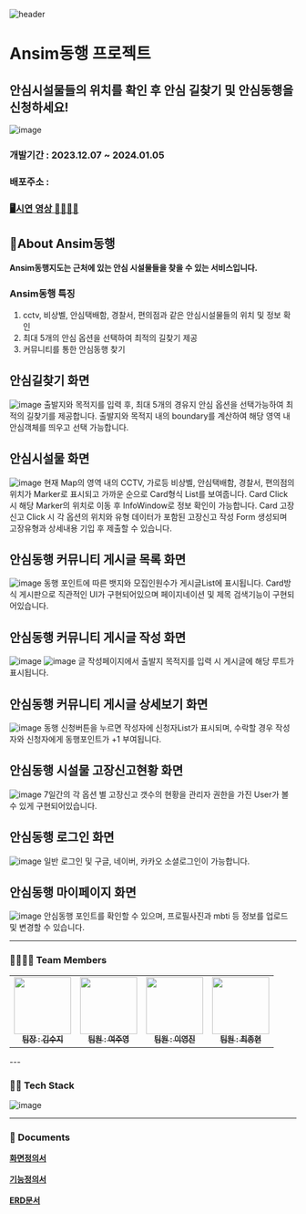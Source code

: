 ![header](https://capsule-render.vercel.app/api?type=wave&color=auto&height=300&section=header&text=Ansim동행&fontSize=90)

# Ansim동행 프로젝트
## 안심시설물들의 위치를 확인 후 안심 길찾기 및 안심동행을 신청하세요!

![image](https://github.com/yeojuyeong/AnsimReact/assets/115797321/8b40f1c1-2887-4f6d-8a36-99acab8a5fce)

### 개발기간 : 2023.12.07 ~ 2024.01.05
### 배포주소 :
### [🖥️시연 영상 👨‍👩‍👧‍👦](https://drive.google.com/file/d/19owUb0n8qzNAa03vPbDJpYwpt_NHgHNZ/view?usp=drive_link)

## 🥩About Ansim동행
**Ansim동행지도는 근처에 있는 안심 시설물들을 찾을 수 있는 서비스입니다.**

### Ansim동행 특징
1. cctv, 비상벨, 안심택배함, 경찰서, 편의점과 같은 안심시설물들의 위치 및 정보 확인
2. 최대 5개의 안심 옵션을 선택하여 최적의 길찾기 제공
3. 커뮤니티를 통한 안심동행 찾기

## 안심길찾기 화면
![image](https://github.com/yeojuyeong/AnsimReact/assets/115797321/c8152824-852e-496f-b221-ebc851965405)
출발지와 목적지를 입력 후, 최대 5개의 경유지 안심 옵션을 선택가능하여 최적의 길찾기를 제공합니다.
출발지와 목적지 내의 boundary를 계산하여 해당 영역 내 안심객체를 띄우고 선택 가능합니다.

## 안심시설물 화면
![image](https://github.com/yeojuyeong/AnsimReact/assets/115797321/7b25b2f6-3531-4ca0-b013-8d7d822d71e9)
현재 Map의 영역 내의 CCTV, 가로등 비상벨, 안심택배함, 경찰서, 편의점의 위치가 Marker로 표시되고 가까운 순으로 Card형식 List를 보여줍니다.
Card Click 시 해당 Marker의 위치로 이동 후 InfoWindow로 정보 확인이 가능합니다.
Card 고장신고 Click 시 각 옵션의 위치와 유형 데이터가 포함된 고장신고 작성 Form 생성되며 고장유형과 상세내용 기입 후 제출할 수 있습니다.

## 안심동행 커뮤니티 게시글 목록 화면
![image](https://github.com/yeojuyeong/AnsimReact/assets/115797321/15d3884c-0612-4e70-88ef-9ae2fb0647e9)
동행 포인트에 따른 뱃지와 모집인원수가 게시글List에 표시됩니다.
Card방식 게시판으로 직관적인 UI가 구현되어있으며 페이지네이션 및 제목 검색기능이 구현되어있습니다.

## 안심동행 커뮤니티 게시글 작성 화면
![image](https://github.com/yeojuyeong/AnsimReact/assets/115797321/82e43b64-1460-4af1-8d5b-734a78cb29b5)
![image](https://github.com/yeojuyeong/AnsimReact/assets/115797321/8c4c9338-08d6-406f-8247-ca4bb4b67a75)
글 작성페이지에서 출발지 목적지를 입력 시 게시글에 해당 루트가 표시됩니다.

## 안심동행 커뮤니티 게시글 상세보기 화면
![image](https://github.com/yeojuyeong/AnsimReact/assets/115797321/15671ed1-020f-4266-8788-d0113f4d747a)
동행 신청버튼을 누르면 작성자에 신청자List가 표시되며, 수락할 경우 작성자와 신청자에게 동행포인트가 +1 부여됩니다.

## 안심동행 시설물 고장신고현황 화면
![image](https://github.com/yeojuyeong/AnsimReact/assets/115797321/8cd9338d-eb2b-4e2b-a5f5-8c44a9413838)
7일간의 각 옵션 별 고장신고 갯수의 현황을 관리자 권한을 가진 User가 볼 수 있게 구현되어있습니다.

## 안심동행 로그인 화면
![image](https://github.com/yeojuyeong/AnsimReact/assets/115797321/255e5f2e-71c3-484b-b812-94235675a9c3)
일반 로그인 및 구글, 네이버, 카카오 소셜로그인이 가능합니다.

## 안심동행 마이페이지 화면
![image](https://github.com/yeojuyeong/AnsimReact/assets/115797321/203c16df-7ada-4d14-9986-81db93141aec)
안심동행 포인트를 확인할 수 있으며, 프로필사진과 mbti 등 정보를 업로드 및 변경할 수 있습니다.

---

### 👨‍👩‍👧‍👦 Team Members
<table>
  <tbody>
    <tr>
      <td align="center"><a href="https://github.com/sszzKim"><img src="https://github.com/yeojuyeong/AnsimReact/assets/115797321/8d31af18-c8cf-43b7-9a76-4147d8aa690d" width="100px;" alt=""/><br /><sub><b>팀장 : 김수지</b></sub></a><br /></td>
      <td align="center"><a href="https://github.com/yeojuyeong"><img src="https://github.com/yeojuyeong/AnsimReact/assets/115797321/25c008a0-65a6-459f-af88-267f3555d8f0" width="100px;" alt=""/><br /><sub><b>팀원 : 여주영</b></sub></a><br /></td>
      <td align="center"><a href="https://github.com/hiim207"><img src="https://github.com/yeojuyeong/AnsimReact/assets/115797321/44b77798-332d-4ef8-ab17-96f7e5ab4b9a" width="100px;" alt=""/><br /><sub><b>팀원 : 이영진</b></sub></a><br /></td>
      <td align="center"><a href="https://github.com/JongBell"><img src="https://github.com/yeojuyeong/AnsimReact/assets/115797321/f29047f4-bf7d-4d28-a1dd-641bc9dd4526" width="100px;" alt=""/><br /><sub><b>팀원 : 최종현</b></sub></a><br /></td>
    </tr>
  </tbody>
</table>
---

### 👩‍💻 Tech Stack
![image](https://github.com/yeojuyeong/AnsimReact/assets/115797321/2598be93-dbc7-4f8c-93c6-83ae17216c8b)

---

### 📝 Documents

**[화면정의서](https://www.figma.com/file/ncJco24Wt7Dak1EJ8SBWWu/Ansim?type=design&node-id=0-1&mode=design&t=IoPxbIRJdAZz0yM8-0)**<br><br>
**[기능정의서](https://docs.google.com/spreadsheets/d/1w64dT5B8B7yvQfeYibCp4-_nueJtZFvDXKLu6ZiCfmo/edit?usp=sharing)**<br><br>
**[ERD문서](https://www.erdcloud.com/d/pQMSZLRgB3fK6y2gP)**<br><br>








